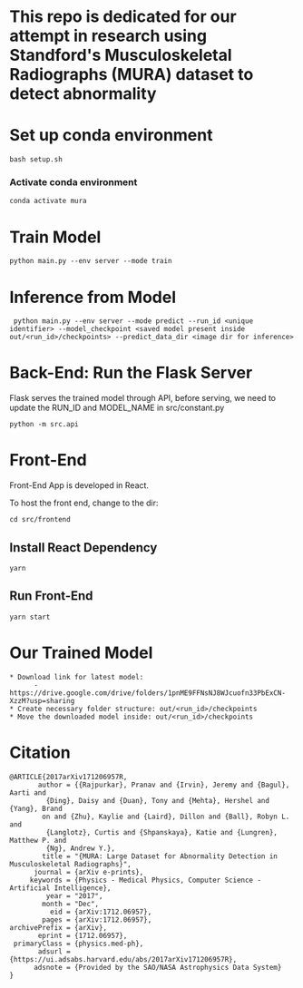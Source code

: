 # This repo is dedicated for our attempt in research using Standford's Musculoskeletal Radiographs (MURA) dataset to detect abnormality #

# Set up conda environment #
``` bash setup.sh ```

### Activate conda environment ###
``` conda activate mura ```

# Train Model #
``` python main.py --env server --mode train ```

# Inference from Model #
``` python main.py --env server --mode predict --run_id <unique identifier> --model_checkpoint <saved model present inside out/<run_id>/checkpoints> --predict_data_dir <image dir for inference>```

# Back-End: Run the Flask Server #
Flask serves the trained model through API, before serving, we need to update the RUN_ID and MODEL_NAME in src/constant.py

``` python -m src.api ```

# Front-End #
Front-End App is developed in React.

To host the front end, change to the dir:

``` cd src/frontend ```

## Install React Dependency ##
``` yarn ```

## Run Front-End ##
``` yarn start ```

# Our Trained Model
```
* Download link for latest model: 
      - https://drive.google.com/drive/folders/1pnME9FFNsNJ8WJcuofn33PbExCN-XzzM?usp=sharing
* Create necessary folder structure: out/<run_id>/checkpoints
* Move the downloaded model inside: out/<run_id>/checkpoints
```

# Citation #

``` 
@ARTICLE{2017arXiv171206957R,
       author = {{Rajpurkar}, Pranav and {Irvin}, Jeremy and {Bagul}, Aarti and
         {Ding}, Daisy and {Duan}, Tony and {Mehta}, Hershel and {Yang}, Brand
        on and {Zhu}, Kaylie and {Laird}, Dillon and {Ball}, Robyn L. and
         {Langlotz}, Curtis and {Shpanskaya}, Katie and {Lungren}, Matthew P. and
         {Ng}, Andrew Y.},
        title = "{MURA: Large Dataset for Abnormality Detection in Musculoskeletal Radiographs}",
      journal = {arXiv e-prints},
     keywords = {Physics - Medical Physics, Computer Science - Artificial Intelligence},
         year = "2017",
        month = "Dec",
          eid = {arXiv:1712.06957},
        pages = {arXiv:1712.06957},
archivePrefix = {arXiv},
       eprint = {1712.06957},
 primaryClass = {physics.med-ph},
       adsurl = {https://ui.adsabs.harvard.edu/abs/2017arXiv171206957R},
      adsnote = {Provided by the SAO/NASA Astrophysics Data System}
}

```
